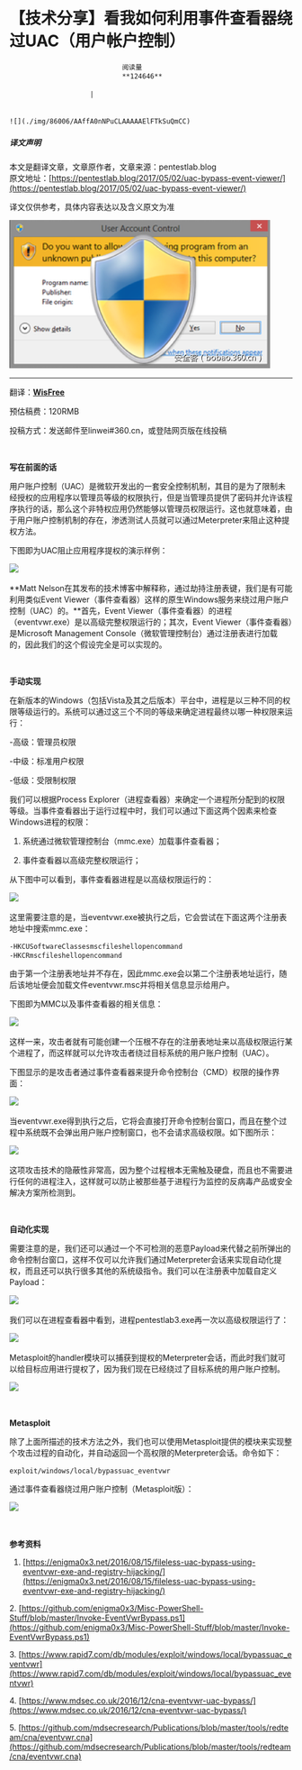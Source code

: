 
# 【技术分享】看我如何利用事件查看器绕过UAC（用户帐户控制）


                                阅读量   
                                **124646**
                            
                        |
                        
                                                                                                                                    ![](./img/86006/AAffA0nNPuCLAAAAAElFTkSuQmCC)
                                                                                            



##### 译文声明

本文是翻译文章，文章原作者，文章来源：pentestlab.blog
                                <br>原文地址：[https://pentestlab.blog/2017/05/02/uac-bypass-event-viewer/](https://pentestlab.blog/2017/05/02/uac-bypass-event-viewer/)

译文仅供参考，具体内容表达以及含义原文为准

[![](./img/86006/t01731aea16ecbbbdf7.png)](./img/86006/t01731aea16ecbbbdf7.png)

****

翻译：[**WisFree**](http://bobao.360.cn/member/contribute?uid=2606963099)

预估稿费：120RMB

投稿方式：发送邮件至linwei#360.cn，或登陆网页版在线投稿

**<br>**

**写在前面的话**

用户账户控制（UAC）是微软开发出的一套安全控制机制，其目的是为了限制未经授权的应用程序以管理员等级的权限执行，但是当管理员提供了密码并允许该程序执行的话，那么这个非特权应用仍然能够以管理员权限运行。这也就意味着，由于用户账户控制机制的存在，渗透测试人员就可以通过Meterpreter来阻止这种提权方法。

下图即为UAC阻止应用程序提权的演示样例：

[![](./img/86006/AAffA0nNPuCLAAAAAElFTkSuQmCC)](https://p4.ssl.qhimg.com/t01b07f9409bbc78975.png)

**Matt Nelson在其发布的技术博客中解释称，通过劫持注册表键，我们是有可能利用类似Event Viewer（事件查看器）这样的原生Windows服务来绕过用户账户控制（UAC）的。**首先，Event Viewer（事件查看器）的进程（eventvwr.exe）是以高级完整权限运行的；其次，Event Viewer（事件查看器）是Microsoft Management Console（微软管理控制台）通过注册表进行加载的，因此我们的这个假设完全是可以实现的。

<br>

**手动实现**

在新版本的Windows（包括Vista及其之后版本）平台中，进程是以三种不同的权限等级运行的。系统可以通过这三个不同的等级来确定进程最终以哪一种权限来运行：

-高级：管理员权限

-中级：标准用户权限

-低级：受限制权限

我们可以根据Process Explorer（进程查看器）来确定一个进程所分配到的权限等级。当事件查看器出于运行过程中时，我们可以通过下面这两个因素来检查Windows进程的权限：

1. 系统通过微软管理控制台（mmc.exe）加载事件查看器；

2. 事件查看器以高级完整权限运行；

从下图中可以看到，事件查看器进程是以高级权限运行的：

[![](./img/86006/AAffA0nNPuCLAAAAAElFTkSuQmCC)](https://p0.ssl.qhimg.com/t01fef79b40d3628950.png)

这里需要注意的是，当eventvwr.exe被执行之后，它会尝试在下面这两个注册表地址中搜索mmc.exe：

```
-HKCUSoftwareClassesmscfileshellopencommand
-HKCRmscfileshellopencommand
```

由于第一个注册表地址并不存在，因此mmc.exe会以第二个注册表地址运行，随后该地址便会加载文件eventvwr.msc并将相关信息显示给用户。

下图即为MMC以及事件查看器的相关信息：

[![](./img/86006/AAffA0nNPuCLAAAAAElFTkSuQmCC)](https://p0.ssl.qhimg.com/t01d480a372278c5b1e.png)

这样一来，攻击者就有可能创建一个压根不存在的注册表地址来以高级权限运行某个进程了，而这样就可以允许攻击者绕过目标系统的用户账户控制（UAC）。

下图显示的是攻击者通过事件查看器来提升命令控制台（CMD）权限的操作界面：

[![](./img/86006/AAffA0nNPuCLAAAAAElFTkSuQmCC)](https://p0.ssl.qhimg.com/t0152355b9151d49427.png)

当eventvwr.exe得到执行之后，它将会直接打开命令控制台窗口，而且在整个过程中系统既不会弹出用户账户控制窗口，也不会请求高级权限。如下图所示：

[![](./img/86006/AAffA0nNPuCLAAAAAElFTkSuQmCC)](https://p5.ssl.qhimg.com/t01678fdc4b8cc8a435.png)

这项攻击技术的隐蔽性非常高，因为整个过程根本无需触及硬盘，而且也不需要进行任何的进程注入，这样就可以防止被那些基于进程行为监控的反病毒产品或安全解决方案所检测到。

<br>

**自动化实现**

需要注意的是，我们还可以通过一个不可检测的恶意Payload来代替之前所弹出的命令控制台窗口，这样不仅可以允许我们通过Meterpreter会话来实现自动化提权，而且还可以执行很多其他的系统级指令。我们可以在注册表中加载自定义Payload：

[![](./img/86006/AAffA0nNPuCLAAAAAElFTkSuQmCC)](https://p3.ssl.qhimg.com/t013a6ddfc4ec86909c.png)

我们可以在进程查看器中看到，进程pentestlab3.exe再一次以高级权限运行了：

[![](./img/86006/AAffA0nNPuCLAAAAAElFTkSuQmCC)](https://p1.ssl.qhimg.com/t012761d5066e267607.png)

Metasploit的handler模块可以捕获到提权的Meterpreter会话，而此时我们就可以给目标应用进行提权了，因为我们现在已经绕过了目标系统的用户账户控制。

[![](./img/86006/AAffA0nNPuCLAAAAAElFTkSuQmCC)](https://p2.ssl.qhimg.com/t01a2645816f9e41675.png)

<br>

**Metasploit**

除了上面所描述的技术方法之外，我们也可以使用Metasploit提供的模块来实现整个攻击过程的自动化，并自动返回一个高权限的Meterpreter会话。命令如下：

```
exploit/windows/local/bypassuac_eventvwr
```

通过事件查看器绕过用户账户控制（Metasploit版）：

[![](./img/86006/AAffA0nNPuCLAAAAAElFTkSuQmCC)](https://p0.ssl.qhimg.com/t0129b5a33727c7f908.png)

<br>

**参考资料**

1. [https://enigma0x3.net/2016/08/15/fileless-uac-bypass-using-eventvwr-exe-and-registry-hijacking/](https://enigma0x3.net/2016/08/15/fileless-uac-bypass-using-eventvwr-exe-and-registry-hijacking/)

2. [https://github.com/enigma0x3/Misc-PowerShell-Stuff/blob/master/Invoke-EventVwrBypass.ps1](https://github.com/enigma0x3/Misc-PowerShell-Stuff/blob/master/Invoke-EventVwrBypass.ps1)

3. [https://www.rapid7.com/db/modules/exploit/windows/local/bypassuac_eventvwr](https://www.rapid7.com/db/modules/exploit/windows/local/bypassuac_eventvwr)

4. [https://www.mdsec.co.uk/2016/12/cna-eventvwr-uac-bypass/](https://www.mdsec.co.uk/2016/12/cna-eventvwr-uac-bypass/)

5. [https://github.com/mdsecresearch/Publications/blob/master/tools/redteam/cna/eventvwr.cna](https://github.com/mdsecresearch/Publications/blob/master/tools/redteam/cna/eventvwr.cna)

